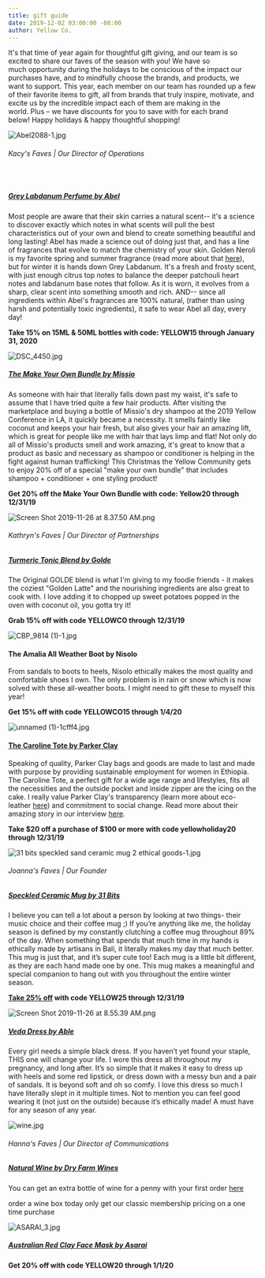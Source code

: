 ```yaml
---
title: gift guide
date: 2019-12-02 03:00:00 -08:00
author: Yellow Co.
---
```


It's that time of year again for thoughtful gift giving, and our team is so excited to share our faves of the season with you! We have so much opportunity during the holidays to be conscious of the impact our purchases have, and to mindfully choose the brands, and products, we want to support. This year, each member on our team has rounded up a few of their favorite items to gift, all from brands that truly inspire, motivate, and excite us by the incredible impact each of them are making in the world. Plus – we have discounts for you to save with for each brand below! Happy holidays & happy thoughtful shopping!

![Abel2088-1.jpg](/uploads/Abel2088-1.jpg)

###### Kacy's Faves | Our Director of Operations
<br>

##### [Grey Labdanum Perfume by Abel](https://us.abelodor.com/shop/grey-labdanum/)

Most people are aware that their skin carries a natural scent-- it's a science to discover exactly which notes in what scents will pull the best characteristics out of your own and blend to create something beautiful and long lasting! Abel has made a science out of doing just that, and has a line of fragrances that evolve to match the chemistry of your skin. Golden Neroli is my favorite spring and summer fragrance (read more about that [here](https://yellowco.co/blog/2018/12/14/16-non-toxic-perfumes-perfect-fragrance/)), but for winter it is hands down Grey Labdanum. It's a fresh and frosty scent, with just enough citrus top notes to balance the deeper patchouli heart notes and labdanum base notes that follow. As it is worn, it evolves from a sharp, clear scent into something smooth and rich. AND-- since all ingredients within Abel's fragrances are 100% natural, (rather than using harsh and potentially toxic ingredients), it safe to wear Abel all day, every day! 

**Take 15% on 15ML & 50ML bottles with code: YELLOW15 through January 31, 2020**

![DSC_4450.jpg](/uploads/DSC_4450.jpg)

##### [The Make Your Own Bundle by Missio](https://www.missiohair.com/shopmissio/custombundle)

As someone with hair that literally falls down past my waist, it's safe to assume that I have tried quite a few hair products. After visiting the marketplace and buying a bottle of Missio's dry shampoo at the 2019 Yellow Conference in LA, it quickly became a necessity. It smells faintly like coconut and keeps your hair fresh, but also gives your hair an amazing lift, which is great for people like me with hair that lays limp and flat! Not only do all of Missio's products smell and work amazing, it's great to know that a product as basic and necessary as shampoo or conditioner is helping in the fight against human trafficking! This Christmas the Yellow Community gets to enjoy 20% off of a special "make your own bundle" that includes shampoo + conditioner + one styling product! 

**Get 20% off the Make Your Own Bundle with code: Yellow20 through 12/31/19**

![Screen Shot 2019-11-26 at 8.37.50 AM.png](/uploads/Screen%20Shot%202019-11-26%20at%208.37.50%20AM.png)

###### Kathryn's Faves | Our Director of Partnerships

##### [Turmeric Tonic Blend by Golde](https://golde.co/products/golde-turmeric-powder)

The Original GOLDE blend is what I'm giving to my foodie friends - it makes the coziest "Golden Latte" and the nourishing ingredients are also great to cook with. I love adding it to chopped up sweet potatoes popped in the oven with coconut oil, you gotta try it! 

**Grab 15% off with code YELLOWCO through 12/31/19**

![CBP_9814 (1)-1.jpg](/uploads/CBP_9814%20(1)-1.jpg)

#### The Amalia All Weather Boot by Nisolo 

From sandals to boots to heels, Nisolo ethically makes the most quality and comfortable shoes I own. The only problem is in rain or snow which is now solved with these all-weather boots. I might need to gift these to myself this year!

**Get 15% off with code YELLOWCO15 through 1/4/20**

![unnamed (1)-1cfff4.jpg](/uploads/unnamed%20(1)-1cfff4.jpg)

#### [The Caroline Tote by Parker Clay](https://www.parkerclay.com/products/caroline-tote?variant=2125236535317) 

Speaking of quality, Parker Clay bags and goods are made to last and made with purpose by providing sustainable employment for women in Ethiopia. The Caroline Tote, a perfect gift for a wide age range and lifestyles, fits all the necessities and the outside pocket and inside zipper are the icing on the cake. I really value Parker Clay's transparency (learn more about eco-leather [here](https://www.parkerclay.com/collections/sustainable-leather)) and commitment to social change.  Read more about their amazing story in our interview [here](https://yellowco.co/blog/2018/04/11/parker-clay-founder-ethiopia-social-entrepreneur/).

**Take $20 off a purchase of $100 or more with code yellowholiday20 through 12/31/19**

![31 bits speckled sand ceramic mug 2 ethical goods-1.jpg](/uploads/31%20bits%20speckled%20sand%20ceramic%20mug%202%20ethical%20goods-1.jpg)

###### Joanna's Faves | Our Founder

##### [Speckled Ceramic Mug by 31 Bits](https://31bits.com/collections/home-gifts/products/speckled-sand-ceramic-mug?variant=30987083677779)

I believe you can tell a lot about a person by looking at two things- their music choice and their coffee mug ;) If you’re anything like me, the holiday season is defined by my constantly clutching a coffee mug throughout 89% of the day. When something that spends that much time in my hands is ethically made by artisans in Bali, it literally makes my day that much better. This mug is just that, and it’s super cute too! Each mug is a little bit different, as they are each hand made one by one. This mug makes a meaningful and special companion to hang out with you throughout the entire winter season.

**[Take 25% off](https://31bits.com/discount/YELLOW25) with code YELLOW25 through 12/31/19**

![Screen Shot 2019-11-26 at 8.55.39 AM.png](/uploads/Screen%20Shot%202019-11-26%20at%208.55.39%20AM.png)

##### [Veda Dress by Able](https://www.livefashionable.com/collections/dresses-jumpsuits/products/veda-midi-dress?variant=30843713650768)

Every girl needs a simple black dress. If you haven’t yet found your staple, THIS one will change your life. I wore this dress all throughout my pregnancy, and long after. It’s so simple that it makes it easy to dress up with heels and some red lipstick, or dress down with a messy bun and a pair of sandals. It is beyond soft and oh so comfy. I love this dress so much I have literally slept in it multiple times. Not to mention you can feel good wearing it (not just on the outside) because it’s ethically made! A must have for any season of any year.

![wine.jpg](/uploads/wine.jpg)

###### Hanna's Faves | Our Director of Communications

##### [Natural Wine by Dry Farm Wines](dryfarmwines.com/yellowco)

You can get an extra bottle of wine for a penny with your first order [here](dryfarmwines.com/yellowco)

order a wine box
today only get our classic membership pricing on a one time purchase

![ASARAI_3.jpg](/uploads/ASARAI_3.jpg)

##### [Australian Red Clay Face Mask by Asarai](https://www.asarai.com/products/earth-tones-mask)

**Get 20% off with code YELLOW20 through 1/1/20**
